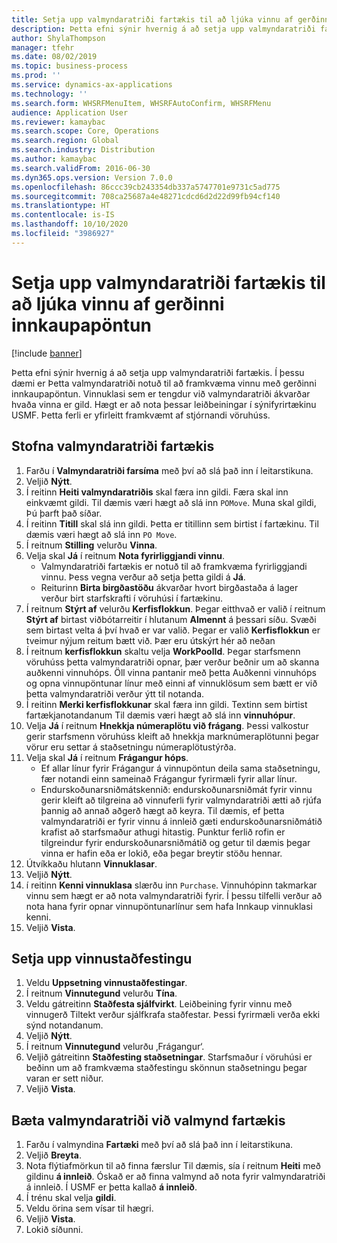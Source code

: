 ```yaml
---
title: Setja upp valmyndaratriði fartækis til að ljúka vinnu af gerðinni innkaupapöntun
description: Þetta efni sýnir hvernig á að setja upp valmyndaratriði fartækis.
author: ShylaThompson
manager: tfehr
ms.date: 08/02/2019
ms.topic: business-process
ms.prod: ''
ms.service: dynamics-ax-applications
ms.technology: ''
ms.search.form: WHSRFMenuItem, WHSRFAutoConfirm, WHSRFMenu
audience: Application User
ms.reviewer: kamaybac
ms.search.scope: Core, Operations
ms.search.region: Global
ms.search.industry: Distribution
ms.author: kamaybac
ms.search.validFrom: 2016-06-30
ms.dyn365.ops.version: Version 7.0.0
ms.openlocfilehash: 86ccc39cb243354db337a5747701e9731c5ad775
ms.sourcegitcommit: 708ca25687a4e48271cdcd6d2d22d99fb94cf140
ms.translationtype: HT
ms.contentlocale: is-IS
ms.lasthandoff: 10/10/2020
ms.locfileid: "3986927"
---
```

# <a name="set-up-a-mobile-device-menu-item-for-completing-work-of-type-purchase-order"></a>Setja upp valmyndaratriði fartækis til að ljúka vinnu af gerðinni innkaupapöntun

[!include [banner](../../includes/banner.md)]

Þetta efni sýnir hvernig á að setja upp valmyndaratriði fartækis. Í þessu dæmi er Þetta valmyndaratriði notuð til að framkvæma vinnu með gerðinni innkaupapöntun. Vinnuklasi sem er tengdur við valmyndaratriði ákvarðar hvaða vinna er gild. Hægt er að nota þessar leiðbeiningar í sýnifyrirtækinu USMF. Þetta ferli er yfirleitt framkvæmt af stjórnandi vöruhúss.


## <a name="create-a-mobile-device-menu-item"></a>Stofna valmyndaratriði fartækis
1. Farðu í **Valmyndaratriði farsíma** með því að slá það inn í leitarstikuna.
2. Veljið **Nýtt**.
3. Í reitinn **Heiti valmyndaratriðis** skal færa inn gildi. Færa skal inn einkvæmt gildi. Til dæmis væri hægt að slá inn `POMove`. Muna skal gildi, Þú þarft það síðar.  
4. Í reitinn **Titill** skal slá inn gildi. Þetta er titillinn sem birtist í fartækinu. Til dæmis væri hægt að slá inn `PO Move`.  
5. Í reitnum **Stilling** velurðu **Vinna**.
6. Velja skal **Já** í reitnum **Nota fyrirliggjandi vinnu**.
    - Valmyndaratriði fartækis er notuð til að framkvæma fyrirliggjandi vinnu. Þess vegna verður að setja þetta gildi á **Já**.  
    - Reiturinn **Birta birgðastöðu** ákvarðar hvort birgðastaða á lager verður birt starfskrafti í vöruhúsi í fartækinu.  
7. Í reitnum **Stýrt af** velurðu **Kerfisflokkun**. Þegar eitthvað er valið í reitnum **Stýrt af** birtast viðbótarreitir í hlutanum **Almennt** á þessari síðu. Svæði sem birtast velta á því hvað er var valið. Þegar er valið **Kerfisflokkun** er tveimur nýjum reitum bætt við. Þær eru útskýrt hér að neðan  
8. Í reitnum **kerfisflokkun** skaltu velja **WorkPoolId**. Þegar starfsmenn vöruhúss þetta valmyndaratriði opnar, þær verður beðnir um að skanna auðkenni vinnuhóps. Öll vinna pantanir með þetta Auðkenni vinnuhóps og opna vinnupöntunar línur með einni af vinnuklösum sem bætt er við þetta valmyndaratriði verður ýtt til notanda.  
9. Í reitinn **Merki kerfisflokkunar** skal færa inn gildi. Textinn sem birtist fartækjanotandanum Til dæmis væri hægt að slá inn **vinnuhópur**.  
10. Velja **Já** í reitnum **Hnekkja númeraplötu við frágang**. Þessi valkostur gerir starfsmenn vöruhúss kleift að hnekkja marknúmeraplötunni þegar vörur eru settar á staðsetningu númeraplötustýrða.  
11. Velja skal **Já** í reitnum **Frágangur hóps**.
    - Ef allar línur fyrir Frágangur á vinnupöntun deila sama staðsetningu, fær notandi einn sameinað Frágangur fyrirmæli fyrir allar línur. 
    - Endurskoðunarsniðmátskennið: endurskoðunarsniðmát fyrir vinnu gerir kleift að tilgreina að vinnuferli fyrir valmyndaratriði ætti að rjúfa þannig að annað aðgerð hægt að keyra. Til dæmis, ef þetta valmyndaratriði er fyrir vinnu á innleið gæti endurskoðunarsniðmátið krafist að starfsmaður athugi hitastig. Punktur ferlið rofin er tilgreindur fyrir endurskoðunarsniðmátið og getur til dæmis þegar vinna er hafin eða er lokið, eða þegar breytir stöðu hennar.  
12. Útvíkkaðu hlutann **Vinnuklasar**.
13. Veljið **Nýtt**.
14. í reitinn **Kenni vinnuklasa** slærðu inn `Purchase`. Vinnuhópinn takmarkar vinnu sem hægt er að nota valmyndaratriði fyrir. Í þessu tilfelli verður að nota hana fyrir opnar vinnupöntunarlínur sem hafa Innkaup vinnuklasi kenni.  
15. Veljið **Vista**.

## <a name="set-up-work-confirmation"></a>Setja upp vinnustaðfestingu
1. Veldu **Uppsetning vinnustaðfestingar**.
2. Í reitnum **Vinnutegund** velurðu **Tína**.
3. Veldu gátreitinn **Staðfesta sjálfvirkt**. Leiðbeining fyrir vinnu með vinnugerð Tiltekt verður sjálfkrafa staðfestar. Þessi fyrirmæli verða ekki sýnd notandanum.  
4. Veljið **Nýtt**.
5. Í reitnum **Vinnutegund** velurðu ‚Frágangur‘.
6. Veljið gátreitinn **Staðfesting staðsetningar**. Starfsmaður í vöruhúsi er beðinn um að framkvæma staðfestingu skönnun staðsetningu þegar varan er sett niður.  
7. Veljið **Vista**.

## <a name="add-the-menu-item-to-a-mobile-device-menu"></a>Bæta valmyndaratriði við valmynd fartækis
1. Farðu í valmyndina **Fartæki** með því að slá það inn í leitarstikuna.
2. Veljið **Breyta**.
3. Nota flýtiafmörkun til að finna færslur Til dæmis, sía í reitnum **Heiti** með gildinu **á innleið**. Óskað er að finna valmynd að nota fyrir valmyndaratriði á innleið. Í USMF er þetta kallað **á innleið**.  
4. Í trénu skal velja **gildi**.
5. Veldu örina sem vísar til hægri.
6. Veljið **Vista**.
7. Lokið síðunni.
